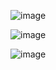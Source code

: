 ![image](https://user-images.githubusercontent.com/55564937/127739896-a7212654-4ba1-4fe2-8243-2bc26a2ee643.png)

![image](https://user-images.githubusercontent.com/55564937/127739899-7b67cc7d-7fbc-4756-99e2-6a4854cdaf30.png)

![image](https://user-images.githubusercontent.com/55564937/127739906-8090da1e-2739-479b-8b0f-020cc6a31290.png)
  
